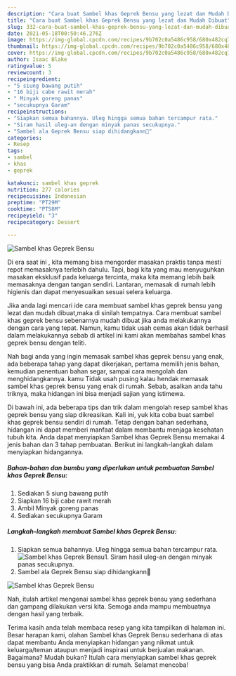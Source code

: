 ```yaml
---
description: "Cara buat Sambel khas Geprek Bensu yang lezat dan Mudah Dibuat"
title: "Cara buat Sambel khas Geprek Bensu yang lezat dan Mudah Dibuat"
slug: 332-cara-buat-sambel-khas-geprek-bensu-yang-lezat-dan-mudah-dibuat
date: 2021-05-18T00:50:46.276Z
image: https://img-global.cpcdn.com/recipes/9b702c0a5486c958/680x482cq70/sambel-khas-geprek-bensu-foto-resep-utama.jpg
thumbnail: https://img-global.cpcdn.com/recipes/9b702c0a5486c958/680x482cq70/sambel-khas-geprek-bensu-foto-resep-utama.jpg
cover: https://img-global.cpcdn.com/recipes/9b702c0a5486c958/680x482cq70/sambel-khas-geprek-bensu-foto-resep-utama.jpg
author: Isaac Blake
ratingvalue: 5
reviewcount: 3
recipeingredient:
- "5 siung bawang putih"
- "16 biji cabe rawit merah"
- " Minyak goreng panas"
- "secukupnya Garam"
recipeinstructions:
- "Siapkan semua bahannya. Uleg hingga semua bahan tercampur rata."
- "Siram hasil uleg-an dengan minyak panas secukupnya."
- "Sambel ala Geprek Bensu siap dihidangkann🥰"
categories:
- Resep
tags:
- sambel
- khas
- geprek

katakunci: sambel khas geprek 
nutrition: 277 calories
recipecuisine: Indonesian
preptime: "PT29M"
cooktime: "PT58M"
recipeyield: "3"
recipecategory: Dessert

---
```



![Sambel khas Geprek Bensu](https://img-global.cpcdn.com/recipes/9b702c0a5486c958/680x482cq70/sambel-khas-geprek-bensu-foto-resep-utama.jpg)

Di era  saat ini , kita memang bisa mengorder masakan praktis tanpa mesti repot memasaknya terlebih dahulu. Tapi, bagi kita yang mau menyuguhkan masakan eksklusif pada keluarga tercinta, maka kita memang lebih baik memasaknya dengan tangan sendiri. Lantaran, memasak di rumah lebih higienis dan dapat menyesuaikan sesuai selera keluarga.

Jika anda lagi mencari ide cara membuat sambel khas geprek bensu yang lezat dan mudah dibuat,maka di sinilah tempatnya. Cara membuat sambel khas geprek bensu  sebenarnya mudah dibuat jika anda melakukannya dengan cara yang tepat. Namun, kamu tidak usah cemas akan tidak berhasil dalam melakukannya 
sebab di artikel ini kami akan membahas sambel khas geprek bensu dengan teliti.  



Nah bagi anda yang ingin memasak sambel khas geprek bensu yang enak, ada beberapa tahap yang dapat dikerjakan, pertama memilih jenis bahan, kemudian penentuan bahan segar, sampai cara mengolah dan menghidangkannya. kamu Tidak usah pusing kalau hendak memasak sambel khas geprek bensu yang enak di rumah. Sebab, asalkan anda  tahu triknya, maka hidangan ini bisa menjadi sajian yang istimewa.

Di bawah ini, ada beberapa tips dan trik dalam mengolah resep sambel khas geprek bensu yang siap dikreasikan. Kali ini, yuk kita coba buat sambel khas geprek bensu sendiri di rumah. Tetap dengan bahan sederhana, hidangan ini dapat memberi manfaat dalam membantu menjaga kesehatan tubuh kita. Anda dapat menyiapkan Sambel khas Geprek Bensu memakai 4 jenis bahan dan 3 tahap pembuatan. Berikut ini langkah-langkah dalam menyiapkan hidangannya.

<!--inarticleads1-->

##### Bahan-bahan dan bumbu yang diperlukan untuk pembuatan Sambel khas Geprek Bensu:

1. Sediakan 5 siung bawang putih
1. Siapkan 16 biji cabe rawit merah
1. Ambil  Minyak goreng panas
1. Sediakan secukupnya Garam




<!--inarticleads2-->

##### Langkah-langkah membuat Sambel khas Geprek Bensu:

1. Siapkan semua bahannya. Uleg hingga semua bahan tercampur rata.
<img src="https://img-global.cpcdn.com/steps/37fcbd078287fbde/160x128cq70/sambel-khas-geprek-bensu-langkah-memasak-1-foto.jpg" alt="Sambel khas Geprek Bensu">1. Siram hasil uleg-an dengan minyak panas secukupnya.
1. Sambel ala Geprek Bensu siap dihidangkann🥰
<img src="https://img-global.cpcdn.com/steps/baebbccbf70af393/160x128cq70/sambel-khas-geprek-bensu-langkah-memasak-3-foto.jpg" alt="Sambel khas Geprek Bensu">



Nah, itulah artikel mengenai  sambel khas geprek bensu  yang sederhana dan gampang dilakukan versi kita. Semoga anda mampu membuatnya dengan hasil yang terbaik. 

Terima kasih anda telah membaca resep yang kita tampilkan di halaman ini. Besar harapan kami, olahan  Sambel khas Geprek Bensu sederhana di atas dapat membantu Anda menyiapkan hidangan yang nikmat untuk keluarga/teman ataupun menjadi inspirasi untuk berjualan makanan. Bagaimana? Mudah bukan? Itulah cara menyiapkan sambel khas geprek bensu yang bisa Anda praktikkan di rumah. Selamat mencoba!

